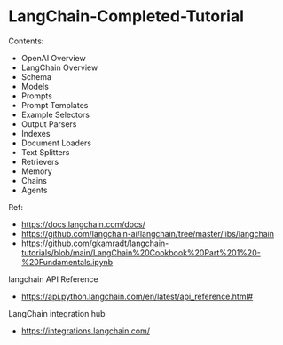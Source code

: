 # LangChain-Completed-Tutorial

Contents:
- OpenAI Overview
- LangChain Overview
- Schema
- Models
- Prompts
- Prompt Templates
- Example Selectors
- Output Parsers
- Indexes
- Document Loaders
- Text Splitters
- Retrievers
- Memory
- Chains
- Agents

Ref:
- https://docs.langchain.com/docs/
- https://github.com/langchain-ai/langchain/tree/master/libs/langchain
- https://github.com/gkamradt/langchain-tutorials/blob/main/LangChain%20Cookbook%20Part%201%20-%20Fundamentals.ipynb

langchain API Reference
- https://api.python.langchain.com/en/latest/api_reference.html#

LangChain integration hub
- https://integrations.langchain.com/
